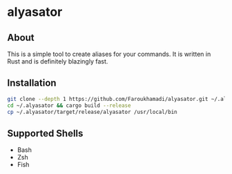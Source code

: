 # alyasator

## About

This is a simple tool to create aliases for your commands. It is written in Rust and is definitely blazingly fast.

## Installation

```bash
git clone --depth 1 https://github.com/Faroukhamadi/alyasator.git ~/.alyasator
cd ~/.alyasator && cargo build --release
cp ~/.alyasator/target/release/alyasator /usr/local/bin
```

## Supported Shells

- Bash
- Zsh
- Fish
